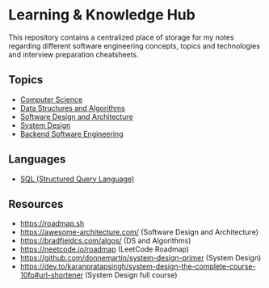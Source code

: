 # Learning & Knowledge Hub

This repository contains a centralized place of storage for my notes regarding different software engineering concepts, topics and technologies and interview preparation cheatsheets.

## Topics

- [Computer Science](topics/computer-science/computer-science.md)
- [Data Structures and Algorithms](data-structures-and-algorithms.md)
- [Software Design and Architecture](topics/software-design-and-architecture/software-design-and-architecture.md)
- [System Design](system-design.md)
- [Backend Software Engineering](topics/backend-software-engineering/backend-software-engineering.md)

## Languages

- [SQL (Structured Query Language)](structured-query-language.md)


## Resources

- https://roadmap.sh
- https://awesome-architecture.com/ (Software Design and Architecture)
- https://bradfieldcs.com/algos/ (DS and Algorithms)
- https://neetcode.io/roadmap (LeetCode Roadmap)
- https://github.com/donnemartin/system-design-primer (System Design)
- https://dev.to/karanpratapsingh/system-design-the-complete-course-10fo#url-shortener (System Design full course)
